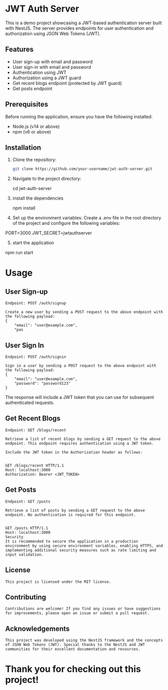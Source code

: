 # JWT Auth Server

This is a demo project showcasing a JWT-based authentication server built with NestJS. The server provides endpoints for user authentication and authorization using JSON Web Tokens (JWT).

## Features

- User sign-up with email and password
- User sign-in with email and password
- Authentication using JWT
- Authorization using a JWT guard
- Get recent blogs endpoint (protected by JWT guard)
- Get posts endpoint

## Prerequisites

Before running the application, ensure you have the following installed:

- Node.js (v14 or above)
- npm (v6 or above)

## Installation

1. Clone the repository:

   ```bash
   git clone https://github.com/your-username/jwt-auth-server.git

2. Navigate to the project directory:

    cd jwt-auth-server

3. install the dependencies

    npm install

4. Set up the environment variables:
Create a .env file in the root directory of the project and configure the following variables:

PORT=3000
JWT_SECRET=jwtauthserver

5. start the application

npm run start


# Usage
## User Sign-up
    Endpoint: POST /auth/signup

    Create a new user by sending a POST request to the above endpoint with the following payload:
    {
        "email": "user@example.com",
        "pas
## User Sign In
    
    Endpoint: POST /auth/signin

    Sign in a user by sending a POST request to the above endpoint with the following payload:      
    {
        "email": "user@example.com",
        "password": "password123"
    }

The response will include a JWT token that you can use for subsequent authenticated requests.

## Get Recent Blogs
    Endpoint: GET /blogs/recent

    Retrieve a list of recent blogs by sending a GET request to the above endpoint. This endpoint requires authentication using a JWT token.

    Include the JWT token in the Authorization header as follows:


    GET /blogs/recent HTTP/1.1
    Host: localhost:3000
    Authorization: Bearer <JWT_TOKEN>
## Get Posts
    Endpoint: GET /posts

    Retrieve a list of posts by sending a GET request to the above endpoint. No authentication is required for this endpoint.


    GET /posts HTTP/1.1
    Host: localhost:3000
    Security
    It is recommended to secure the application in a production environment by using secure environment variables, enabling HTTPS, and implementing additional security measures such as rate limiting and input validation.

## License
    This project is licensed under the MIT license.

## Contributing
    Contributions are welcome! If you find any issues or have suggestions for improvements, please open an issue or submit a pull request.

## Acknowledgements
    This project was developed using the NestJS framework and the concepts of JSON Web Tokens (JWT). Special thanks to the NestJS and JWT communities for their excellent documentation and resources.


# Thank you for checking out this project!


    
